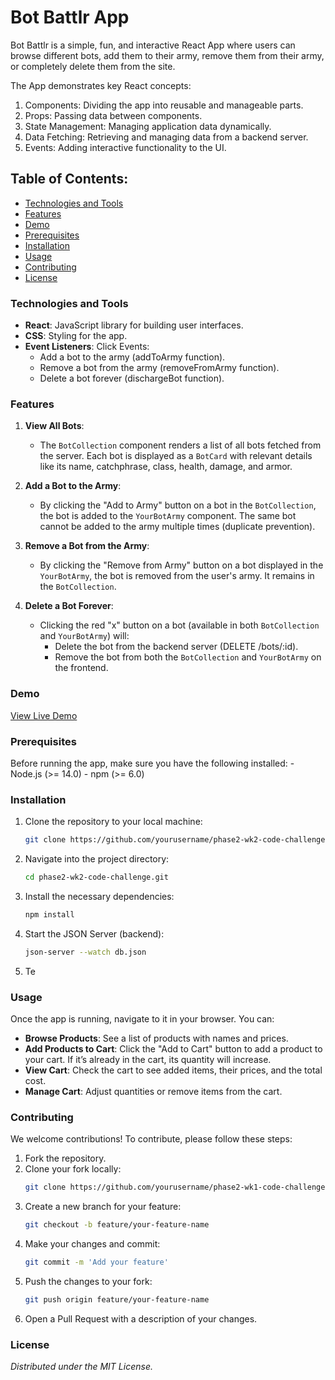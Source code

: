 # Bot Battlr App
Bot Battlr is a simple, fun, and interactive React App where users can browse different bots, add them to their army, remove them from their army, or completely delete them from the site. 

The App demonstrates key React concepts:
1. Components: Dividing the app into reusable and manageable parts.
2. Props: Passing data between components.
3. State Management: Managing application data dynamically.
4. Data Fetching: Retrieving and managing data from a backend server.
5. Events: Adding interactive functionality to the UI.

## Table of Contents:
- [Technologies and Tools](#technologies-and-tools)
- [Features](#features)
- [Demo](#demo)
- [Prerequisites](#prerequisites)
- [Installation](#installation)
- [Usage](#usage)
- [Contributing](#contributing)
- [License](#license)

### Technologies and Tools
- **React**: JavaScript library for building user interfaces.
- **CSS**: Styling for the app.
- **Event Listeners**: Click Events:
    - Add a bot to the army (addToArmy function).
    - Remove a bot from the army (removeFromArmy function).
    - Delete a bot forever (dischargeBot function).

### Features
1. **View All Bots**: 
   - The ```BotCollection``` component renders a list of all bots fetched from the server. Each bot is displayed as a ```BotCard``` with relevant details like its name, catchphrase, class, health, damage, and armor.
   
2. **Add a Bot to the Army**: 
   - By clicking the "Add to Army" button on a bot in the ```BotCollection```, the bot is added to the ```YourBotArmy``` component. The same bot cannot be added to the army multiple times (duplicate prevention).
   
3. **Remove a Bot from the Army**: 
   - By clicking the "Remove from Army" button on a bot displayed in the ```YourBotArmy```, the bot is removed from the user's army. It remains in the ```BotCollection```.
   
4. **Delete a Bot Forever**: 
   - Clicking the red "x" button on a bot (available in both ```BotCollection``` and ```YourBotArmy```) will:
        - Delete the bot from the backend server (DELETE /bots/:id).
        - Remove the bot from both the ```BotCollection``` and ```YourBotArmy``` on the frontend.

### Demo
[View Live Demo](https://botbattlr-by-amanda.netlify.app/)

### Prerequisites
Before running the app, make sure you have the following installed:
    - Node.js (>= 14.0)
    - npm (>= 6.0)

### Installation
1. Clone the repository to your local machine:
    ```bash
    git clone https://github.com/yourusername/phase2-wk2-code-challenge.git
    ```
2. Navigate into the project directory:
    ```bash
    cd phase2-wk2-code-challenge.git
    ```
3. Install the necessary dependencies:
    ```bash
    npm install
    ```
4. Start the JSON Server (backend):
    ```bash
    json-server --watch db.json
    ```
5. Te


### Usage
Once the app is running, navigate to it in your browser. You can:
- **Browse Products**: See a list of products with names and prices.
- **Add Products to Cart**: Click the "Add to Cart" button to add a product to your cart. If it’s already in the cart, its quantity will increase.
- **View Cart**: Check the cart to see added items, their prices, and the total cost.
- **Manage Cart**: Adjust quantities or remove items from the cart.

### Contributing
We welcome contributions! To contribute, please follow these steps:
1. Fork the repository.
2. Clone your fork locally:
    ```bash
    git clone https://github.com/yourusername/phase2-wk1-code-challenge.git
    ```
3. Create a new branch for your feature:
    ```bash
    git checkout -b feature/your-feature-name
    ```
4. Make your changes and commit:
    ```bash
    git commit -m 'Add your feature'
    ```
5. Push the changes to your fork:
    ```bash
    git push origin feature/your-feature-name
    ```
6. Open a Pull Request with a description of your changes.

### License
*Distributed under the MIT License.*
